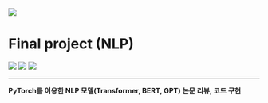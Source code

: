 <img src="https://capsule-render.vercel.app/api?type=waving&color=auto&height=200&section=header&text=FinalProject&fontSize=90" />

# Final project (NLP)

<img src="https://img.shields.io/badge/Python-3776AB?style=flat&logo=Python&logoColor=white"/> <img src="https://img.shields.io/badge/Jupyter-F37626?style=flat&logo=Jupyter&logoColor=white"/> <img src="https://img.shields.io/badge/Pytorch-EE4C2C?style=flat&logo=Pytorch&logoColor=white"/>

---

**PyTorch를 이용한 NLP 모델(Transformer, BERT, GPT) 논문 리뷰, 코드 구현**

